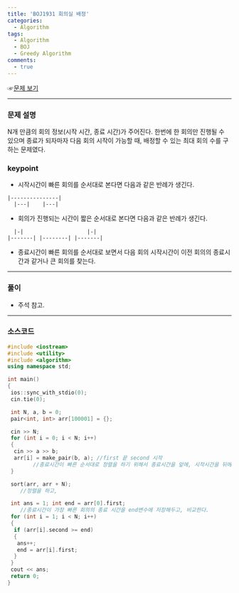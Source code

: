 ```yaml
---
title: 'BOJ1931 회의실 배정'
categories:
  - Algorithm
tags:
  - Algorithm
  - BOJ
  - Greedy Algorithm
comments:
  - true
---
```


☞[문제 보기](https://www.acmicpc.net/problem/1931)

---

### 문제 설명

N개 만큼의 회의 정보(시작 시간, 종료 시간)가 주어진다. 한번에 한 회의만 진행될 수 있으며 종료가 되자마자 다음 회의 시작이 가능할 때, 배정할 수 있는 최대 회의 수를 구하는 문제였다.

### keypoint

- 시작시간이 빠른 회의를 순서대로 본다면 다음과 같은 반례가 생긴다.

```
|---------------|
  |---|    |---|
```

- 회의가 진행되는 시간이 짧은 순서대로 본다면 다음과 같은 반례가 생긴다.

```
  |-|                    |-|
|-------| |--------| |-------|
```

- 종료시간이 빠른 회의를 순서대로 보면서 다음 회의 시작시간이 이전 회의의 종료시간과 같거나 큰 회의를 찾는다.

---

### 풀이

- 주석 참고.

---

### 소스코드

```cpp
#include <iostream>
#include <utility>
#include <algorithm>
using namespace std;

int main()
{
 ios::sync_with_stdio(0);
 cin.tie(0);

 int N, a, b = 0;
 pair<int, int> arr[100001] = {};

 cin >> N;
 for (int i = 0; i < N; i++)
 {
  cin >> a >> b;
  arr[i] = make_pair(b, a); //first 끝 second 시작
        //종료시간이 빠른 순서대로 정렬을 하기 위해서 종료시간을 앞에, 시작시간을 뒤에 둔다.
 }

 sort(arr, arr + N);
    //정렬을 하고,

 int ans = 1; int end = arr[0].first;
    //종료시간이 가장 빠른 회의의 종료 시간을 end변수에 저장해두고, 비교한다.
 for (int i = 1; i < N; i++)
 {
  if (arr[i].second >= end)
  {
   ans++;
   end = arr[i].first;
  }
 }
 cout << ans;
 return 0;
}
```
